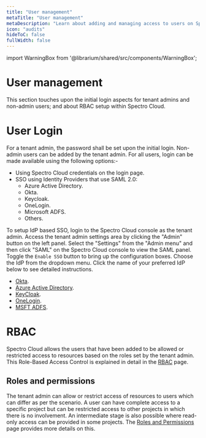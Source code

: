```yaml
---
title: "User management"
metaTitle: "User management"
metaDescription: "Learn about adding and managing access to users on Spectro Cloud using SAML based SSO. Also explains how users and tenant admins have been setup on Spectro Cloud"
icon: "audits"
hideToC: false
fullWidth: false
---
```


import WarningBox from '@librarium/shared/src/components/WarningBox';

# User management

This section touches upon the initial login aspects for tenant admins and non-admin users; and about RBAC setup within Spectro Cloud.

# User Login

For a tenant admin, the password shall be set upon the initial login. Non-admin users can be added by the tenant admin. For all users, login can be made available using the following options:-

* Using Spectro Cloud credentials on the login page.
* SSO using Identity Providers that use SAML 2.0:
  * Azure Active Directory.
  * Okta.
  * Keycloak.
  * OneLogin.
  * Microsoft ADFS.
  * Others.

To setup IdP based SSO, login to the Spectro Cloud console as the tenant admin. Access the tenant admin settings area by clicking the "Admin" button on the left panel.
Select the "Settings" from the "Admin menu" and then click "SAML" on the Spectro Cloud console to view the SAML panel. Toggle the `Enable SSO` button to bring up the configuration boxes.
Choose the IdP from the dropdown menu. Click the name of your preferred IdP below to see detailed instructions.
* [Okta](/user-management/okta).
* [Azure Active Directory](/user-management/azure-ad).
* [KeyCloak](/user-management/keycloak).
* [OneLogin](/user-management/ßonelogin).
* [MSFT ADFS](/user-management/msft-adfs).

# RBAC

Spectro Cloud allows the users that have been added to be allowed or restricted access to resources based on the roles set by the tenant admin. This Role-Based Access Control is explained in detail in the [RBAC](/user-management/rbac) page.

## Roles and permissions

The tenant admin can allow or restrict access of resources to users which can differ as per the scenario. A user can have complete access to a specific project but can be restricted access to other projects in which there is no involvement. An intermediate stage is also possible where read-only access can be provided in some projects. The [Roles and Permissions](/user-management/about-roles-and-permissions) page provides more details on this.
